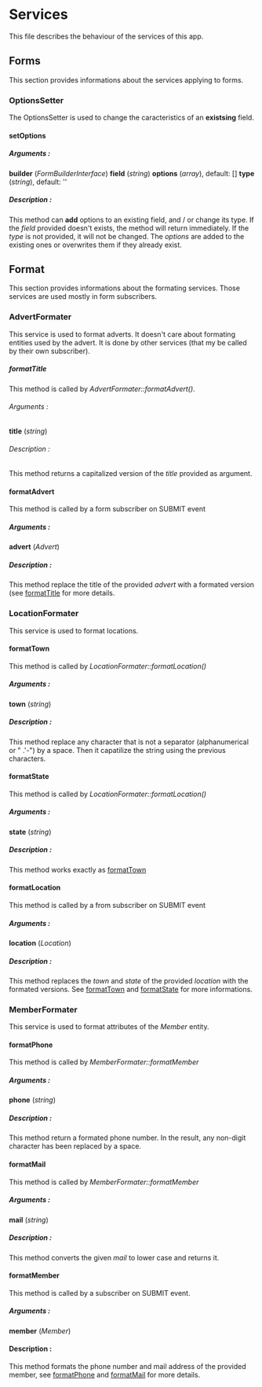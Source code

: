 # Services

This file describes the behaviour of the services of this app.

## Forms

This section provides informations about the services applying to forms.

### OptionsSetter

The OptionsSetter is used to change the caracteristics of an **existsing**
field.

#### setOptions

##### Arguments :

**builder** (*FormBuilderInterface*)
**field** (*string*)
**options** (*array*), default: []
**type** (*string*), default: ''

##### Description :

This method can **add** options to an existing field, and / or change its
type. If the *field* provided doesn't exists, the method will return immediately.
If the *type* is not provided, it will not be changed. The *options* are added
to the existing ones or overwrites them if they already exist.

## Format

This section provides informations about the formating services. Those services
are used mostly in form subscribers.

### AdvertFormater

This service is used to format adverts. It doesn't care about formating
entities used by the advert. It is done by other services (that my be called
by their own subscriber).

##### formatTitle

This method is called by *AdvertFormater::formatAdvert()*.

###### Arguments :

**title** (*string*)

###### Description :

This method returns a capitalized version of the *title* provided as
argument.

#### formatAdvert

This method is called by a form subscriber on SUBMIT event

##### Arguments :

**advert** (*Advert*)

##### Description :

This method replace the title of the provided *advert* with a formated version
(see [formatTitle](./#formatTitle) for more details.

### LocationFormater

This service is used to format locations.

#### formatTown

This method is called by *LocationFormater::formatLocation()*

##### Arguments :

**town** (*string*)

##### Description :

This method replace any character that is not a separator (alphanumerical
or " .'-") by a space. Then it capatilize the string using the previous characters.

#### formatState

This method is called by *LocationFormater::formatLocation()*

##### Arguments :

**state** (*string*)

##### Description :

This method works exactly as [formatTown](./#formatTown)

#### formatLocation

This method is called by a from subscriber on SUBMIT event

##### Arguments :

**location** (*Location*)

##### Description :

This method replaces the *town* and *state* of the provided *location* with
the formated versions. See [formatTown](./#formatTown) and [formatState](./#formatState)
for more informations.

### MemberFormater

This service is used to format attributes of the *Member* entity.

#### formatPhone

This method is called by *MemberFormater::formatMember*

##### Arguments :

**phone** (*string*)

##### Description :

This method return a formated phone number. In the result, any non-digit
character has been replaced by a space.

#### formatMail

This method is called by *MemberFormater::formatMember*

##### Arguments :

**mail** (*string*)

##### Description :

This method converts the given *mail* to lower case and returns it.

#### formatMember

This method is called by a subscriber on SUBMIT event.

##### Arguments :

**member** (*Member*)

#### Description :

This method formats the phone number and mail address of the provided member,
see [formatPhone](./#formatPhone) and [formatMail](./#formatMail) for more details.
